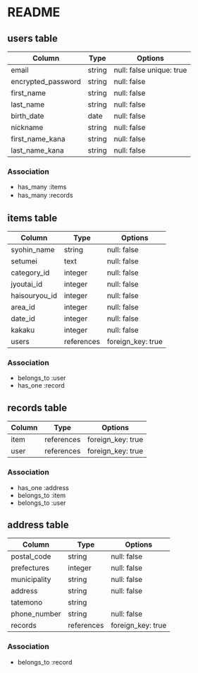 # README
 

## users table

| Column             | Type                | Options                  |
|--------------------|---------------------|------------------------- |
| email              | string              | null: false  unique: true|
| encrypted_password | string              | null: false              |
| first_name         | string              | null: false              |
| last_name          | string              | null: false              |
| birth_date         | date                | null: false              |
| nickname           | string              | null: false              |
| first_name_kana    | string              | null: false              |
| last_name_kana     | string              | null: false              |

### Association

* has_many :items
* has_many :records　

## items table

| Column                              | Type       | Options           |
|-------------------------------------|------------|-------------------|
| syohin_name                         | string     | null: false       |
| setumei                             | text       | null: false       |
| category_id                         | integer    | null: false       |
| jyoutai_id                          | integer    | null: false       |
| haisouryou_id                       | integer    | null: false       |
| area_id                             | integer    | null: false       |
| date_id                             | integer    | null: false       |
| kakaku                              | integer    | null: false       |
| users                               | references | foreign_key: true |
### Association

- belongs_to :user
- has_one :record

## records table

| Column      | Type       | Options           |
|-------------|------------|-------------------|
| item        | references | foreign_key: true |
| user        | references | foreign_key: true |


### Association

- has_one :address
- belongs_to :item
- belongs_to :user


##  address table

| Column                              | Type       | Options           |
|-------------------------------------|------------|-------------------|
| postal_code                         | string     | null: false       |
| prefectures                         | integer    | null: false       |
| municipality                        | string     | null: false       |
| address                             | string     | null: false       |
| tatemono                            | string     |                   |
| phone_number                        | string     | null: false       |
| records                             | references | foreign_key: true | 

### Association

- belongs_to :record